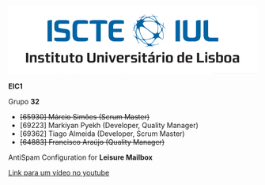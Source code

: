 ![alt text](/Logo.jpg)


**EIC1**

Grupo **32**

- ~~[65930] Márcio Simões (Scrum Master)~~
- [69223] Markiyan Pyekh (Developer, Quality Manager) 
- [69362] Tiago Almeida (Developer, Scrum Master)
- ~~[64883] Francisco Araújo (Quality Manager)~~

AntiSpam Configuration for **Leisure Mailbox**

[Link para um vídeo no youtube](https://www.youtube.com/watch?v=DnBC4BLJCEY)
